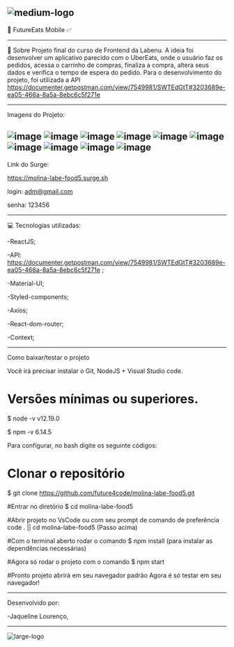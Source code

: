    ![medium-logo](https://user-images.githubusercontent.com/83045484/127855023-a343e108-038b-42da-a947-56fe83c22aec.png)
-----------------------------------------------------------------------------------------------------------------------------------------------------------------------------
  🚀 FutureEats Mobile ✅

------------------------------------------------------------------------------------------------------------------------------------------------------------------------------
📝 Sobre
Projeto final do curso de Frontend da Labenu. A ideia foi desenvolver um aplicativo parecido com o UberEats, onde o usuário faz os pedidos, acessa o carrinho de compras, finaliza a compra, altera seus dados e verifica o tempo de espera do pedido. Para o desenvolvimento do projeto, foi utilizada a API 
https://documenter.getpostman.com/view/7549981/SWTEdGtT#3203689e-ea05-466a-8a5a-8ebc6c5f271e

--------------------------------------------------------------------
Imagens do Projeto:

![image](https://user-images.githubusercontent.com/83045484/127949941-81c80c77-0408-4d15-81ca-d77293f30d0f.png)
![image](https://user-images.githubusercontent.com/83045484/127954387-602a343f-f8a9-497a-ab45-0a3f9d36d36c.png)
![image](https://user-images.githubusercontent.com/83045484/127954403-e916b651-6357-45d3-8109-0fb88ef0db17.png)
![image](https://user-images.githubusercontent.com/83045484/127950004-029000fe-8bf5-44fd-a190-b93d9c10877b.png)
![image](https://user-images.githubusercontent.com/83045484/127950122-70ca7ee3-3438-421e-8535-d5abf2cfa01d.png)
![image](https://user-images.githubusercontent.com/83045484/127949808-7ca7d14a-0c89-4e08-9fed-e80a2b0429da.png)
![image](https://user-images.githubusercontent.com/83045484/127949849-97fcd077-9e62-49d9-b6c1-fbd5e816550b.png)
![image](https://user-images.githubusercontent.com/83045484/127949878-d09dac7b-5fab-481b-826e-423bfb2600e8.png)
![image](https://user-images.githubusercontent.com/83045484/127949891-0f7f85be-97f2-473b-8f2a-12259ff6014e.png)
![image](https://user-images.githubusercontent.com/83045484/127950291-8af88d90-cd85-48bd-946e-48aef664c894.png)
------------------------------------------------------------------------------------------------------------------------------------------------------------------

Link do Surge:

https://molina-labe-food5.surge.sh

login: adm@gmail.com

senha: 123456

-------------------------------------------------------------------

💻 Tecnologias utilizadas:

-ReactJS;

-API: https://documenter.getpostman.com/view/7549981/SWTEdGtT#3203689e-ea05-466a-8a5a-8ebc6c5f271e ;

-Material-UI;

-Styled-components;

-Axios;

-React-dom-router;

-Context;

------------------------------------------------------------------

Como baixar/testar o projeto

Você irá precisar instalar o Git, NodeJS + Visual Studio code.

# Versões mínimas ou superiores.
$ node -v
v12.19.0

$ npm -v
6.14.5

Para configurar, no bash digite os seguinte códigos:

# Clonar o repositório
$ git clone https://github.com/future4code/molina-labe-food5.git

#Entrar no diretório
$ cd molina-labe-food5

#Abrir projeto no VsCode ou com seu prompt de comando de preferência
code . ||  cd molina-labe-food5 (Passo acima) 

#Com o terminal aberto rodar o comando
$ npm install (para instalar as dependências necessárias)

#Agora só rodar o projeto com o comando
$ npm start

#Pronto projeto abrirá em seu navegador padrão
Agora é só testar em seu navegador!

--------------------------------------------------------------------------

Desenvolvido por:

-Jaqueline Lourenço,


-------------------------------------------------------------------------------------------------------

   ![large-logo](https://user-images.githubusercontent.com/83045484/127955456-4e7357f1-3efa-4798-8589-c9ff85d43a5d.png)


